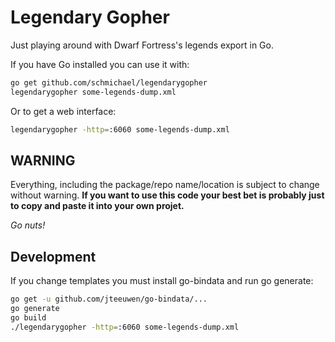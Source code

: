 # Legendary Gopher

Just playing around with Dwarf Fortress's legends export in Go.

If you have Go installed you can use it with:

```sh
go get github.com/schmichael/legendarygopher
legendarygopher some-legends-dump.xml
```

Or to get a web interface:

```sh
legendarygopher -http=:6060 some-legends-dump.xml
```

## WARNING

Everything, including the package/repo name/location is subject to change
without warning. **If you want to use this code your best bet is probably just
to copy and paste it into your own projet.**

*Go nuts!*

## Development

If you change templates you must install go-bindata and run go generate:

```sh
go get -u github.com/jteeuwen/go-bindata/...
go generate
go build
./legendarygopher -http=:6060 some-legends-dump.xml
```

